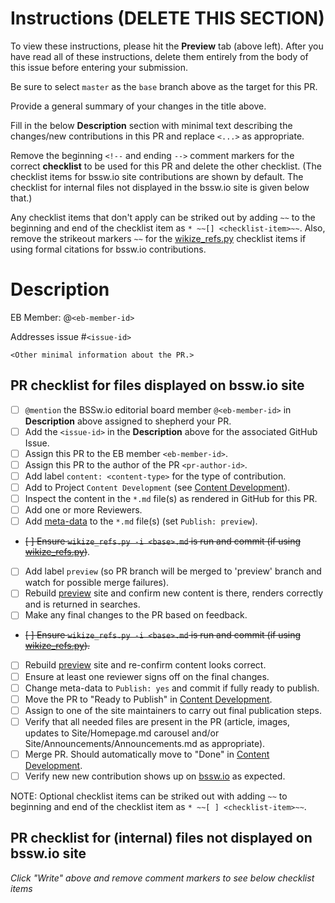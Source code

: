 # Instructions (DELETE THIS SECTION)

To view these instructions, please hit the **Preview** tab (above left). After you have read all of these instructions, delete them entirely from the body of this issue before entering your submission.

Be sure to select `master` as the `base` branch above as the target for this PR.

Provide a general summary of your changes in the title above.

Fill in the below **Description** section with minimal text describing the changes/new contributions in this PR and replace `<...>` as appropriate.

Remove the beginning `<!--` and ending `-->` comment markers for the correct **checklist** to be used for this PR and delete the other checklist.  (The checklist items for bssw.io site contributions are shown by default.  The checklist for internal files not displayed in the bssw.io site is given below that.)

Any checklist items that don't apply can be striked out by adding `~~` to the beginning and end of the checklist item as `* ~~[] <checklist-item>~~`.  Also, remove the strikeout markers `~~` for the [wikize_refs.py] checklist items if using formal citations for bssw.io contributions.


# Description

EB Member: @`<eb-member-id>`

Addresses issue #`<issue-id>`

`<Other minimal information about the PR.>`


## PR checklist for files displayed on bssw.io site

* [ ] `@mention` the BSSw.io editorial board member `@<eb-member-id>` in **Description** above assigned to shepherd your PR.
* [ ] Add the `<issue-id>` in the **Description** above for the associated GitHub Issue.
* [ ] Assign this PR to the EB member `<eb-member-id>`.
* [ ] Assign this PR to the author of the PR `<pr-author-id>`.
* [ ] Add label `content: <content-type>` for the type of contribution.
* [ ] Add to Project `Content Development` (see [Content Development]).
* [ ] Inspect the content in the `*.md` file(s) as rendered in GitHub for this PR.
* [ ] Add one or more Reviewers.
* [ ] Add [meta-data] to the `*.md` file(s) (set `Publish: preview`).
* ~~[ ] Ensure `wikize_refs.py -i <base>.md` is run and commit (if using [wikize_refs.py])~~.
* [ ] Add label `preview` (so PR branch will be merged to 'preview' branch and watch for possible merge failures).
* [ ] Rebuild [preview] site and confirm new content is there, renders correctly and is returned in searches.
* [ ] Make any final changes to the PR based on feedback.
* ~~[ ] Ensure `wikize_refs.py -i <base>.md` is run and commit (if using [wikize_refs.py]).~~
* [ ] Rebuild [preview] site and re-confirm content looks correct.
* [ ] Ensure at least one reviewer signs off on the final changes.
* [ ] Change meta-data to `Publish: yes` and commit if fully ready to publish.
* [ ] Move the PR to "Ready to Publish" in [Content Development].
* [ ] Assign to one of the site maintainers to carry out final publication steps.
* [ ] Verify that all needed files are present in the PR (article, images, updates to Site/Homepage.md carousel and/or Site/Announcements/Announcements.md as appropriate).
* [ ] Merge PR. Should automatically move to "Done" in [Content Development].
* [ ] Verify new new contribution shows up on [bssw.io] as expected.

NOTE: Optional checklist items can be striked out with adding `~~` to beginning and end of the checklist item as `* ~~[ ] <checklist-item>~~`.

<!-- NOTE: Remove above checklist if using the below checklist for internal files. -->

<!-- NOTE: Remove below checklist if using the above checklist for  bssw.io files. -->


## PR checklist for (internal) files not displayed on bssw.io site

*Click "Write" above and remove comment markers to see below checklist items*

<!-- REMOVE THIS COMMENT MARKER IF USING BELOW CHECKLIST
* [ ] Set list of Reviewers (at least one).
* [ ] Add to Project [BSSw Internal].
* [ ] View the modified `*.md` files as rendered in GitHub.
* [ ] If changes are to the GitHub pages site under the `docs/` directory, consider viewing locally with Jekyll.
* [ ] Watch for PR check failures.
* [ ] Make any final changes to the PR based on feedback and review GitHub (and Jekyll) rendered files.
* [ ] Ensure at least one reviewer signs off on the changes.
* [ ] Once reviewer has approved and PR check pass, then merge the PR.
REMOVE THIS COMMENT MARKER IF USING ABOVE CHECKLIST -->


<!-- Standard links below, leave these this section! -->

[preview]: https://preview.bssw.io
[bssw.io]: https://bssw.io
[Content Development]: https://github.com/betterscientificsoftware/bssw.io/projects/3
[BSSw Internal]: https://github.com/betterscientificsoftware/bssw.io/projects/2
[meta-data]: https://betterscientificsoftware.github.io/bssw.io/bssw_styling_common.html#metadata-section
[wikize_refs.py]: https://github.com/betterscientificsoftware/bssw.io/blob/master/utils/README.md#wikize_refspy
